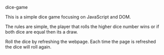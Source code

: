 dice-game

This is a simple dice game focusing on JavaScript and DOM. 

The rules are simple, the player that rolls the higher dice number wins or if both dice are equal then its a draw.

Roll the dice by refreshing the webpage. Each time the page is refreshed the dice will roll again.